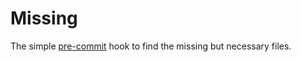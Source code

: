 # Missing #
The simple [pre-commit][0] hook to find the missing but necessary files.


[0]: https://pre-commit.com/
